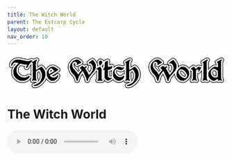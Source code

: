 ```yaml
---
title: The Witch World
parent: The Estcarp Cycle
layout: default
nav_order: 10
---
```


![Witch World](../../assets/img/swiat_czarownic.png "Witch World")

# The Witch World

<audio controls>
	 <source src="../../assets/mp3/godai_w_swiecie_czarownic_odcinek_01.mp3" type="audio/mpeg">
		Your browser does not support the audio element.
</audio>
